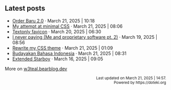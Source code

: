 ## Latest posts

<!-- blog start -->
- [Order Baru 2.0](https://w3teal.bearblog.dev/order-baru-20/) · March 21, 2025 | 10:18
- [My attempt at minimal CSS](https://w3teal.bearblog.dev/my-attempt-at-minimal-css/) · March 21, 2025 | 08:06
- [Textonly favicon](https://w3teal.bearblog.dev/textonly-favicon/) · March 20, 2025 | 06:30
- [I never paying (Me and proprietary software pt. 2)](https://w3teal.bearblog.dev/i-never-paying-me-and-proprietary-software-pt-2/) · March 19, 2025 | 08:56
- [Rewrite my CSS theme](https://w3teal.bearblog.dev/rewrite-my-css-theme/) · March 21, 2025 | 01:09
- [Budayakan Bahasa Indonesia](https://w3teal.bearblog.dev/budayakan-bahasa-indonesia/) · March 21, 2025 | 08:31
- [Extended Starboy](https://w3teal.bearblog.dev/extended-starboy/) · March 16, 2025 | 09:05

More on [w3teal.bearblog.dev](https://w3teal.bearblog.dev/posts/)
<!-- blog end -->

<p align="right">
<sub>Last updated on <!-- last_updated start -->March 21, 2025 | 14:57.<!-- last_updated end --></sub> <br>
<sub>Powered by https://doteki.org</sub>
</p>

<!-- Powered by https://doteki.org -->
